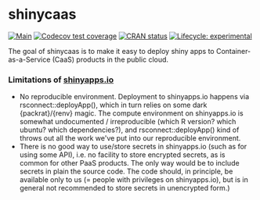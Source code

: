 
# shinycaas

<!-- badges: start -->
[![Main](https://github.com/subugoe/shinycaas/workflows/.github/workflows/main.yaml/badge.svg)](https://github.com/subugoe/shinycaas/actions)
[![Codecov test coverage](https://codecov.io/gh/subugoe/shinycaas/branch/master/graph/badge.svg)](https://codecov.io/gh/subugoe/shinycaas?branch=master)
[![CRAN status](https://www.r-pkg.org/badges/version/shinycaas)](https://CRAN.R-project.org/package=shinycaas)
[![Lifecycle: experimental](https://img.shields.io/badge/lifecycle-experimental-orange.svg)](https://www.tidyverse.org/lifecycle/#experimental)
<!-- badges: end -->

The goal of shinycaas is to make it easy to deploy shiny apps to Container-as-a-Service (CaaS) products in the public cloud.

### Limitations of [shinyapps.io](https://www.shinyapps.io)

- No reproducible environment.
    Deployment to shinyapps.io happens via rsconnect::deployApp(), which in turn relies on some dark {packrat}/{renv} magic.
    The compute environment on shinyapps.io is somewhat undocumented / irreproducible (which R version? which ubuntu? which dependencies?), and rsconnect::deployApp() kind of throws out all the work we've put into our reproducible environment.
- There is no good way to use/store secrets in shinyapps.io (such as for using some API), i.e. no facility to store encrypted secrets, as is common for other PaaS products.
    The only way would be to include secrets in plain the source code.
    The code should, in principle, be available only to us (= people with privileges on shinyapps.io), but is in general not recommended to store secrets in unencrypted form.)

